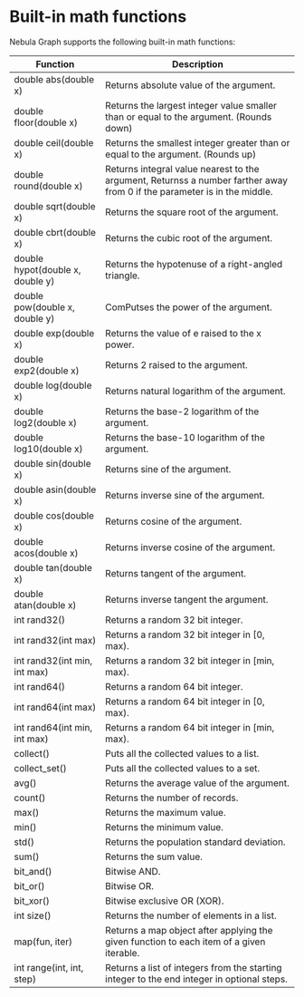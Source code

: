 # Built-in math functions

Nebula Graph supports the following built-in math functions:

Function| Description |
----  |  ----|
double abs(double x) | Returns absolute value of the argument. |
double floor(double x) | Returns the largest integer value smaller than or equal to the argument. (Rounds down)|
double ceil(double x) | Returns the smallest integer greater than or equal to the argument. (Rounds up) |
double round(double x) | Returns integral value nearest to the argument, Returnss a number farther away from 0 if the parameter is in the middle.|
double sqrt(double x) | Returns the square root of the argument. |
double cbrt(double x) | Returns the cubic root of the argument. |
double hypot(double x, double y) | Returns the hypotenuse of a right-angled triangle. |
double pow(double x, double y) | ComPutses the power of the argument. |
double exp(double x) | Returns the value of e raised to the x power. |
double exp2(double x) | Returns 2 raised to the argument. |
double log(double x) | Returns natural logarithm of the argument. |
double log2(double x) | Returns the base-2 logarithm of the argument. |
double log10(double x) | Returns the base-10 logarithm of the argument. |
double sin(double x) | Returns sine of the argument. |
double asin(double x) | Returns inverse sine of the argument.|
double cos(double x) | Returns cosine of the argument. |
double acos(double x) | Returns inverse cosine of the argument. |
double tan(double x) | Returns tangent of the argument. |
double atan(double x) | Returns inverse tangent the argument. |
int rand32() | Returns a random 32 bit integer. |
int rand32(int max) | Returns a random 32 bit integer in [0, max).  |
int rand32(int min, int max) | Returns a random 32 bit integer in [min, max).|
int rand64() | Returns a random 64 bit integer. |
int rand64(int max) | Returns a random 64 bit integer in [0, max). |
int rand64(int min, int max) | Returns a random 64 bit integer in [min, max).|
collect() | Puts all the collected values to a list.|
collect_set() | Puts all the collected values to a set.|
avg() | Returns the average value of the argument.|
count() | Returns the number of records.|
max() | Returns the maximum value.|
min() | Returns the minimum value.|
std() | Returns the population standard deviation.|
sum() | Returns the sum value.|
bit_and() | Bitwise AND.|
bit_or() | Bitwise OR.|
bit_xor() | Bitwise exclusive OR (XOR).|
int size() | Returns the number of elements in a list.|
map(fun, iter) | Returns a map object after applying the given function to each item of a given iterable.|
int range(int, int, step) | Returns a list of integers from the starting integer to the end integer in optional steps.|The default step is one.|
